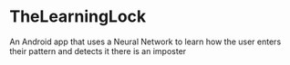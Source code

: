# TheLearningLock
An Android app that uses a Neural Network to learn how the user enters their pattern and detects it there is an imposter
